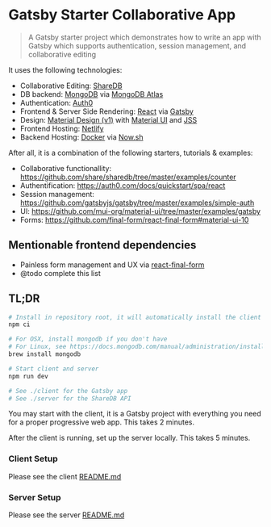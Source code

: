 # Gatsby Starter Collaborative App

> A Gatsby starter project which demonstrates how to write an app with Gatsby which supports authentication, session management, and collaborative editing

It uses the following technologies:

* Collaborative Editing: [ShareDB](https://github.com/share/sharedb)
* DB backend: [MongoDB](https://www.mongodb.com/) via [MongoDB Atlas](https://www.mongodb.com/cloud/atlas)
* Authentication: [Auth0](https://auth0.com/)
* Frontend & Server Side Rendering: [React](https://reactjs.org/) via [Gatsby](https://github.com/gatsbyjs/gatsby)
* Design: [Material Design (v1)](https://material.io/) with [Material UI](https://material-ui.com/) and [JSS](https://github.com/cssinjs/jss)
* Frontend Hosting: [Netlify](https://www.netlify.com/)
* Backend Hosting: [Docker](https://www.docker.com/) via [Now.sh](https://zeit.co/now)


After all, it is a combination of the following starters, tutorials & examples:

* Collaborative functionallity: https://github.com/share/sharedb/tree/master/examples/counter
* Authentification: https://auth0.com/docs/quickstart/spa/react
* Session management: https://github.com/gatsbyjs/gatsby/tree/master/examples/simple-auth
* UI: https://github.com/mui-org/material-ui/tree/master/examples/gatsby
* Forms: https://github.com/final-form/react-final-form#material-ui-10

## Mentionable frontend dependencies

* Painless form management and UX via [react-final-form](https://github.com/final-form/react-final-form)
* @todo complete this list

## TL;DR

```sh
# Install in repository root, it will automatically install the client & the server
npm ci

# For OSX, install mongodb if you don't have
# For Linux, see https://docs.mongodb.com/manual/administration/install-on-linux/
brew install mongodb

# Start client and server
npm run dev

# See ./client for the Gatsby app
# See ./server for the ShareDB API
```


You may start with the client, it is a Gatsby project with everything you need for a proper progressive web app. This takes 2 minutes.

After the client is running, set up the server locally. This takes 5 minutes.

### Client Setup

Please see the client [README.md](./client/README.md)

### Server Setup

Please see the server [README.md](./server/README.md)
